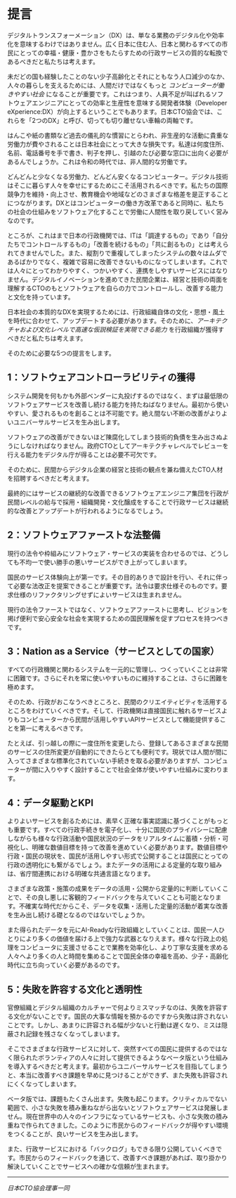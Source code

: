 

# 提言

デジタルトランスフォーメーション（DX）は、単なる業務のデジタル化や効率化を意味するわけではありません。広く日本に住む人、日本と関わるすべての市民にとっての幸福・健康・豊かさをもたらすための行政サービスの質的な転換であるべきだと私たちは考えます。

未だどの国も経験したことのない少子高齢化とそれにともなう人口減少のなか、人々の暮らしを支えるためには、人間だけではなくもっと *コンピューターが働きやすい社会* になることが重要です。これはつまり、人員不足が叫ばれるソフトウェアエンジニアにとっての効率と生産性を意味する開発者体験（Developer eXperience:DX）が向上するということでもあります。日本CTO協会では、これらを「2つのDX」と呼び、切っても切り離せない車輪の両軸です。

はんこや紙の書類など過去の儀礼的な慣習にとらわれ、非生産的な活動に貴重な労働力が費やされることは日本社会にとって大きな損失です。私達は何度住所、名前、電話番号を手で書き、判子を押し、引越のたび必要な窓口に出向く必要があるんでしょうか。これは令和の時代では、非人間的な労働です。

どんどんと少なくなる労働力、どんどん安くなるコンピューター。デジタル技術はそこに暮らす人々を幸せにするためにこそ活用されるべきです。私たちの国際競争力を維持・向上させ、教育機会や地域などのさまざまな格差を是正することにつながります。DXとはコンピューターの働き方改革であると同時に、私たちの社会の仕組みをソフトウェア化することで労働に人間性を取り戻していく営みなのです。

ところが、これはまで日本の行政機関では、ITは「調達するもの」であり「自分たちでコントロールするもの」「改善を続けるもの」「共に創るもの」とは考えられてきませんでした。また、縦割りで重複してしまったシステムの数々はムダであるばかりでなく、複雑で容易に改善できないものになってしまいます。これでは人々にとってわかりやすく、つかいやすく、連携をしやすいサービスにはなりません。デジタルイノベーションを進めてきた民間企業は、経営と技術の両面を理解するCTOのもとソフトウェアを自らの力でコントロールし、改善する能力と文化を持っています。

日本社会の本質的なDXを実現するためには、行政組織自体の文化・思想・風土を時代に合わせて、アップデートする必要があります。そのために、*アーキテクチャおよび文化レベルで高速な仮説検証を実現できる能力* を行政組織が獲得すべきだと私たちは考えます。

そのために必要な5つの提言をします。

## 1：ソフトウェアコントローラビリティの獲得
システム開発を何もかも外部ベンダーに丸投げするのではなく、まずは最低限のソフトウェアサービスを改善し続ける能力を持たねばなりません。最初から使いやすい、愛されるものを創ることは不可能です。絶え間ない不断の改善がよりよいユニバーサルサービスを生み出します。

ソフトウェアの改善ができないほど陳腐化してしまう技術的負債を生み出さぬようにしなければなりません。政府CTOとしてアーキテクチャレベルでレビューを行える能力をデジタル庁が得ることは必要不可欠です。

そのために、民間からデジタル企業の経営と技術の観点を兼ね備えたCTO人材を招聘するべきだと考えます。

最終的にはサービスの継続的な改善できるソフトウェアエンジニア集団を行政が民間レベルの給与で採用・組織開発・文化醸成をすることで行政サービスは継続的な改善とアップデートが行われるようになるでしょう。

## 2：ソフトウェアファーストな法整備
現行の法令や枠組みにソフトウェア・サービスの実装を合わせるのでは、どうしても不均一で使い勝手の悪いサービスができ上がってしまいます。

国民のサービス体験向上が第一です。その目的ありきで設計を行い、それに伴って必要な法改正を提案できることが重要です。法令は要求仕様そのものです。要求仕様のリファクタリングせずによいサービスは生まれません。

現行の法令ファーストではなく、ソフトウェアファーストに思考し、ビジョンを掲げ便利で安心安全な社会を実現するための国民理解を促すプロセスを持つべきです。

## 3：Nation as a Service（サービスとしての国家）
すべての行政機関と関わるシステムを一元的に管理し、つくっていくことは非常に困難です。さらにそれを常に使いやすいものに維持することは、さらに困難を極めます。

そのため、行政がおこなうべきところと、民間のクリエイティビティを活用するところをわけていくべきです。そして、行政機関は直接国民に触れるサービスよりもコンピューターから民間が活用しやすいAPIサービスとして機能提供することを第一に考えるべきです。

たとえば、引っ越しの際に一度住所を変更したら、登録してあるさまざまな民間のサービスの住所変更が自動的にできたらとても便利です。現状では人間が間に入ってさまざまな標準化されていない手続きを取る必要がありますが、コンピューターが間に入りやすく設計することで社会全体が使いやすい仕組みに変わります。



## 4：データ駆動とKPI
よりよいサービスを創るためには、素早く正確な事実認識に基づくことがもっとも重要です。すべての行政手続きを電子化し、十分に国民のプライバシーに配慮しながらも様々な行政活動や国民状況のデータをリアルタイムに蓄積・分析・可視化し、明確な数値目標を持って改善を進めていく必要があります。数値目標や行政・国民の現状を、国民が活用しやすい形式で公開することは国民にとっての行政の透明化にも繋がるでしょう。またデータの活用による定量的な取り組みは、省庁間連携における明確な共通言語となります。

さまざまな政策・施策の成果をデータの活用・公開から定量的に判断していくことで、その良し悪しに客観的フィードバックを与えていくことも可能となります。不確実な時代だからこそ、データを収集・活用した定量的活動が着実な改善を生み出し続ける礎となるのではないでしょうか。

また得られたデータを元にAI-Readyな行政組織としていくことは、国民一人ひとりにより多くの価値を届ける上で強力な武器となりえます。様々な行政上の処理をコンピュータに支援させることで業務を効率化し、より丁寧な支援を求める人々へより多くの人と時間を集めることで国民全体の幸福を高め、少子・高齢化時代に立ち向っていく必要があるのです。

## 5：失敗を許容する文化と透明性
官僚組織とデジタル組織のカルチャーで何よりミスマッチなのは、失敗を許容する文化がないことです。国民の大事な情報を預かるのですから失敗は許されないことです。しかし、あまりに許容される幅が少ないと行動は遅くなり、ミスは隠蔽され記録を残さなくなってしまいます。

そこでさまざまな行政サービスに対して、突然すべての国民に提供するのではなく限られたボランティアの人々に対して提供できるようなベータ版という仕組みを導入するべきだと考えます。最初からユニバーサルサービスを目指してしまうと、本当に改善すべき課題を早めに見つけることができず、また失敗も許容されにくくなってしまいます。

ベータ版では、課題もたくさん出ます。失敗も起こります。クリティカルでない範囲で、小さな失敗を積み重ねながら出ないとソフトウェアサービスは発展しません。現在世界中の人々のインフラになっているサービスも、小さな失敗の積み重ねで作られてきました。このように市民からのフィードバックが得やすい環境をつくることが、良いサービスを生み出します。

また、行政サービスにおける「バックログ」もできる限り公開していくべきです。市民からのフィードバックを通じて、改善すべき課題があれば、取り掛かり解決していくことでサービスへの確かな信頼が生まれます。

----
*日本CTO協会理事一同*

